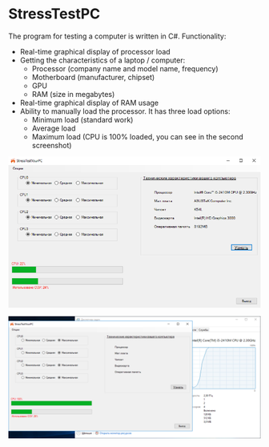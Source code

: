 # StressTestPC

The program for testing a computer is written in C#. Functionality:

- Real-time graphical display of processor load
- Getting the characteristics of a laptop / computer:
  - Processor (company name and model name, frequency)
  - Motherboard (manufacturer, chipset)
  - GPU
  - RAM (size in megabytes)
- Real-time graphical display of RAM usage
- Ability to manually load the processor. It has three load options:
  - Minimum load (standard work)
  - Average load
  - Maximum load (CPU is 100% loaded, you can see in the second screenshot)

![Image](https://raw.githubusercontent.com/Dima7609/StressTestPC/master/stresstestimage1.png)

![Image](https://raw.githubusercontent.com/Dima7609/StressTestPC/master/stresstestimage2.png)
